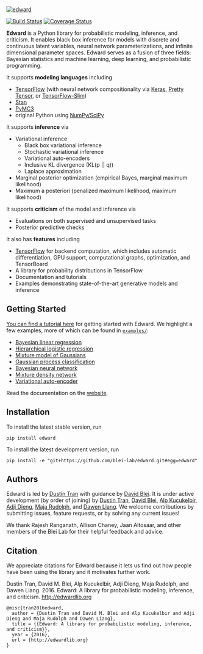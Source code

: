 [![edward](http://dustintran.com/img/blackbox_200.png)](http://www.erikolofsen.com/blackbox.html)

[![Build Status](https://travis-ci.org/blei-lab/edward.svg?branch=master)](https://travis-ci.org/blei-lab/edward)
[![Coverage Status](https://coveralls.io/repos/github/blei-lab/edward/badge.svg?branch=master)](https://coveralls.io/github/blei-lab/edward?branch=master)

__Edward__ is a Python library for probabilistic modeling, inference,
and criticism. It enables black box inference for models with discrete
and continuous latent variables, neural network parameterizations, and
infinite dimensional parameter spaces. Edward serves as a fusion of
three fields: Bayesian statistics and machine learning, deep learning,
and probabilistic programming.

It supports __modeling languages__ including

+ [TensorFlow](https://www.tensorflow.org) (with neural network compositionality via [Keras](http://keras.io), [Pretty Tensor](https://github.com/google/prettytensor), or [TensorFlow-Slim](https://github.com/tensorflow/models/blob/master/inception/inception/slim/README.md))
+ [Stan](http://mc-stan.org)
+ [PyMC3](http://pymc-devs.github.io/pymc3/)
+ original Python using [NumPy/SciPy](http://scipy.org/)

It supports __inference__ via

+ Variational inference
    + Black box variational inference
    + Stochastic variational inference
    + Variational auto-encoders
    + Inclusive KL divergence (KL(p || q))
    + Laplace approximation
+ Marginal posterior optimization (empirical Bayes, marginal maximum likelihood)
+ Maximum a posteriori (penalized maximum likelihood, maximum likelihood)

It supports __criticism__ of the model and inference via

+ Evaluations on both supervised and unsupervised tasks
+ Posterior predictive checks

It also has __features__ including

+ [TensorFlow](https://www.tensorflow.org) for backend computation, which includes automatic differentiation, GPU support, computational graphs, optimization, and TensorBoard
+ A library for probability distributions in TensorFlow
+ Documentation and tutorials
+ Examples demonstrating state-of-the-art generative models and inference

## Getting Started

[You can find a tutorial here](http://edwardlib.org/getting-started/)
for getting started with Edward. We highlight a few examples, more of
which can be found in [`examples/`](examples/):

+ [Bayesian linear regression](examples/bayesian_linear_regression.py)
+ [Hierarchical logistic regression](examples/hierarchical_logistic_regression.py)
+ [Mixture model of Gaussians](examples/mixture_gaussian.py)
+ [Gaussian process classification](examples/gp_classification.py)
+ [Bayesian neural network](examples/bayesian_nn.py)
+ [Mixture density network](examples/mixture_density_network.py)
+ [Variational auto-encoder](examples/convolutional_vae.py)

Read the documentation on the [website](http://edwardlib.org).

## Installation

To install the latest stable version, run
```{bash}
pip install edward
```
To install the latest development version, run
```{bash}
pip install -e "git+https://github.com/blei-lab/edward.git#egg=edward"
```

## Authors

Edward is led by [Dustin Tran](http://dustintran.com) with guidance by [David Blei](http://www.cs.columbia.edu/~blei/). It is under active development (by order of joining) by [Dustin Tran](http://dustintran.com), [David Blei](http://www.cs.columbia.edu/~blei/), [Alp Kucukelbir](http://www.proditus.com/), [Adji Dieng](http://stat.columbia.edu/~diengadji/), [Maja Rudolph](http://maja-rita-rudolph.com/), and [Dawen Liang](http://www.ee.columbia.edu/~dliang/). We welcome contributions by submitting issues, feature requests, or by solving any current issues!

We thank Rajesh Ranganath, Allison Chaney, Jaan Altosaar, and other members of the Blei Lab for their helpful feedback and advice.

## Citation

We appreciate citations for Edward because it lets us find out how
people have been using the library and it motivates further work.

Dustin Tran, David M. Blei, Alp Kucukelbir, Adji Dieng, Maja Rudolph, and Dawen Liang. 2016. Edward: A library for probabilistic modeling, inference, and criticism. http://edwardlib.org
```
@misc{tran2016edward,
  author = {Dustin Tran and David M. Blei and Alp Kucukelbir and Adji Dieng and Maja Rudolph and Dawen Liang},
  title = {{Edward: A library for probabilistic modeling, inference, and criticism}},
  year = {2016},
  url = {http://edwardlib.org}
}
```
